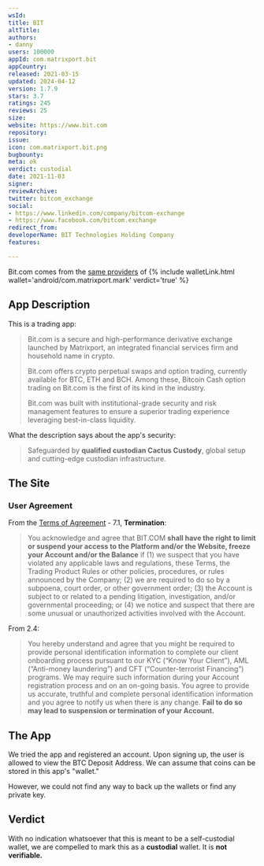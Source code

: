 ```yaml
---
wsId: 
title: BIT
altTitle: 
authors:
- danny
users: 100000
appId: com.matrixport.bit
appCountry: 
released: 2021-03-15
updated: 2024-04-12
version: 1.7.9
stars: 3.7
ratings: 245
reviews: 25
size: 
website: https://www.bit.com
repository: 
issue: 
icon: com.matrixport.bit.png
bugbounty: 
meta: ok
verdict: custodial
date: 2021-11-03
signer: 
reviewArchive: 
twitter: bitcom_exchange
social:
- https://www.linkedin.com/company/bitcom-exchange
- https://www.facebook.com/bitcom.exchange
redirect_from: 
developerName: BIT Technologies Holding Company
features: 

---
```


Bit.com comes from the [same providers](https://play.google.com/store/apps/developer?id=Matrixport) of {% include walletLink.html wallet='android/com.matrixport.mark' verdict='true' %}

## App Description

This is a trading app:

> Bit.com is a secure and high-performance derivative exchange launched by Matrixport, an integrated financial services firm and household name in crypto.
>
> Bit.com offers crypto perpetual swaps and option trading, currently available for BTC, ETH and BCH. Among these, Bitcoin Cash option trading on Bit.com is the first of its kind in the industry.
>
> Bit.com was built with institutional-grade security and risk management features to ensure a superior trading experience leveraging best-in-class liquidity.

What the description says about the app's security:

> Safeguarded by **qualified custodian Cactus Custody**, global setup and cutting-edge custodian infrastructure.


## The Site

### User Agreement

From the [Terms of Agreement](https://www.bit.com/enUserAgreement) - 7.1, **Termination**:

> You acknowledge and agree that BIT.COM **shall have the right to limit or suspend your access to the Platform and/or the Website, freeze your Account and/or the Balance** if (1) we suspect that you have violated any applicable laws and regulations, these Terms, the Trading Product Rules or other policies, procedures, or rules announced by the Company; (2) we are required to do so by a subpoena, court order, or other government order; (3) the Account is subject to or related to a pending litigation, investigation, and/or governmental proceeding; or (4) we notice and suspect that there are some unusual or unauthorized activities involved with the Account.

From 2.4: 

> You hereby understand and agree that you might be required to provide personal identification information to complete our client onboarding process pursuant to our KYC (“Know Your Client”), AML (“Anti-money laundering”) and CFT (“Counter-terrorist Financing”) programs. We may require such information during your Account registration process and on an on-going basis. You agree to provide us accurate, truthful and complete personal identification information and you agree to notify us when there is any change. **Fail to do so may lead to suspension or termination of your Account.**


## The App

We tried the app and registered an account. Upon signing up, the user is allowed to view the BTC Deposit Address. We can assume that coins can be stored in this app's "wallet."

However, we could not find any way to back up the wallets or find any private key.

## Verdict

With no indication whatsoever that this is meant to be a self-custodial wallet, we are compelled to mark this as a **custodial** wallet. It is **not verifiable.**
